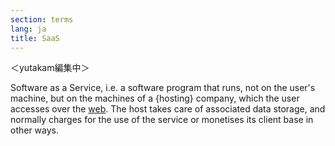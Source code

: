 ```yaml
---
section: terms
lang: ja
title: SaaS
---
```


＜yutakam編集中＞

Software as a Service, i.e. a software program that runs, not on the user's machine, but on the machines of a {hosting} company, which the user accesses over the [web](/glossary/en/terms/web/). The host takes care of associated data storage, and normally charges for the use of the service or monetises its client base in other ways.
